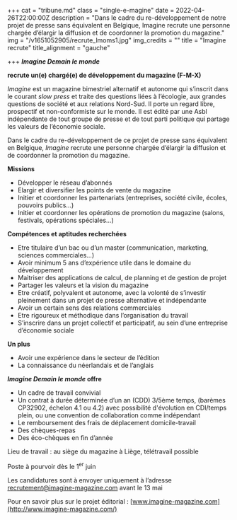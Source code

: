 +++
cat = "tribune.md"
class = "single-e-magine"
date = 2022-04-26T22:00:00Z
description = "Dans le cadre du re-développement de notre projet de presse sans équivalent en Belgique, Imagine recrute une personne chargée d’élargir la diffusion et de coordonner la promotion du magazine."
img = "/v1651052905/recrute_lmoms1.jpg"
img_credits = ""
title = "Imagine recrute"
title_alignment = "gauche"

+++
**_Imagine Demain le monde_**

**recrute un(e) chargé(e) de développement du magazine (F-M-X)**

_Imagine_ est un magazine bimestriel alternatif et autonome qui s’inscrit dans le courant _slow press_ et traite des questions liées à l’écologie, aux grandes questions de société et aux relations Nord-Sud. Il porte un regard libre, prospectif et non-conformiste sur le monde. Il est édité par une Asbl indépendante de tout groupe de presse et de tout parti politique qui partage les valeurs de l’économie sociale.

Dans le cadre du re-développement de ce projet de presse sans équivalent en Belgique, _Imagine_ recrute une personne chargée d’élargir la diffusion et de coordonner la promotion du magazine.

**Missions**

* Développer le réseau d’abonnés
* Elargir et diversifier les points de vente du magazine
* Initier et coordonner les partenariats (entreprises, société civile, écoles, pouvoirs publics…)
* Initier et coordonner les opérations de promotion du magazine (salons, festivals, opérations spéciales…)

**Compétences et aptitudes recherchées**

* Etre titulaire d’un bac ou d’un master (communication, marketing, sciences commerciales…)
* Avoir minimum 5 ans d’expérience utile dans le domaine du développement
* Maitriser des applications de calcul, de planning et de gestion de projet
* Partager les valeurs et la vision du magazine
* Etre créatif, polyvalent et autonome, avec la volonté de s’investir pleinement dans un projet de presse alternative et indépendante
* Avoir un certain sens des relations commerciales
* Etre rigoureux et méthodique dans l’organisation du travail
* S’inscrire dans un projet collectif et participatif, au sein d’une entreprise d’économie sociale

**Un plus**

* Avoir une expérience dans le secteur de l’édition
* La connaissance du néerlandais et de l’anglais

**_Imagine Demain le monde_ offre**

* Un cadre de travail convivial
* Un contrat à durée déterminée d’un an (CDD) 3/5ème temps, (barèmes CP32902, échelon 4.1 ou 4.2) avec possibilité d'évolution en CDI/temps plein, ou une convention de collaboration comme indépendant
* Le remboursement des frais de déplacement domicile-travail
* Des chèques-repas
* Des éco-chèques en fin d’année

Lieu de travail : au siège du magazine à Liège, télétravail possible

Poste à pourvoir dès le 1<sup>er</sup> juin

Les candidatures sont à envoyer uniquement à l’adresse [recrutement@imagine-magazine.com](mailto:recrutement@imagine-magazine.com) avant le 13 mai

Pour en savoir plus sur le projet éditorial : [www.imagine-magazine.com](http://www.imagine-magazine.com/)